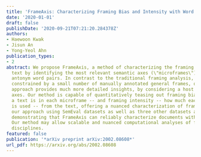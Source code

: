 ```yaml
---
title: 'FrameAxis: Characterizing Framing Bias and Intensity with Word Embedding'
date: '2020-01-01'
draft: false
publishDate: '2020-09-21T07:21:20.284378Z'
authors:
- Haewoon Kwak
- Jisun An
- Yong-Yeol Ahn
publication_types:
- 2
abstract: We propose FrameAxis, a method of characterizing the framing of a given
  text by identifying the most relevant semantic axes (\"microframes\") defined by
  antonym word pairs. In contrast to the traditional framing analysis, which has been
  constrained by a small number of manually annotated general frames, our unsupervised
  approach provides much more detailed insights, by considering a host of semantic
  axes. Our method is capable of quantitatively teasing out framing bias -- how biased
  a text is in each microframe -- and framing intensity -- how much each microframe
  is used -- from the text, offering a nuanced characterization of framing. We evaluate
  our approach using SemEval datasets as well as three other datasets and human evaluations,
  demonstrating that FrameAxis can reliably characterize documents with relevant microframes.
  Our method may allow scalable and nuanced computational analyses of framing across
  disciplines.
featured: false
publication: '*arXiv preprint arXiv:2002.08608*'
url_pdf: https://arxiv.org/abs/2002.08608
---
```


